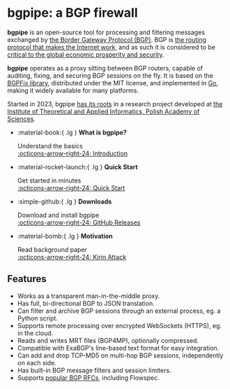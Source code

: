 # bgpipe: a BGP firewall

**bgpipe** is an open-source tool for processing and filtering messages exchanged by [the Border Gateway Protocol (BGP)](https://en.wikipedia.org/wiki/Border_Gateway_Protocol). BGP is [the routing protocol that makes the Internet work](https://learn.nsrc.org/bgp/bgp_intro), and as such it is considered to be [critical to the global economic prosperity and security](https://bidenwhitehouse.archives.gov/wp-content/uploads/2024/09/Roadmap-to-Enhancing-Internet-Routing-Security.pdf).

**bgpipe** operates as a proxy sitting between BGP routers, capable of auditing, fixing, and securing BGP sessions on the fly.
It is based on the [BGPFix library](https://bgpfix.org/), distributed under the MIT license, and implemented in [Go](https://en.wikipedia.org/wiki/Go_(programming_language)), making it widely available for many platforms.

Started in 2023, bgpipe [has its roots](https://dl.acm.org/doi/10.1145/3634737.3657000) in a research project developed at [the Institute of Theoretical and Applied Informatics, Polish Academy of Sciences](https://www.iitis.pl/en).

<div class="grid cards" markdown>

-   :material-book:{ .lg } __What is bgpipe?__

    Understand the basics<br>
    [:octicons-arrow-right-24: Introduction](intro.md)

-   :material-rocket-launch:{ .lg } __Quick Start__

    Get started in minutes<br>
    [:octicons-arrow-right-24: Quick Start](quickstart.md)

-   :simple-github:{ .lg } __Downloads__

    Download and install bgpipe<br>
    [:octicons-arrow-right-24: GitHub Releases](https://github.com/bgpfix/bgpipe/releases)

-   :material-bomb:{ .lg } __Motivation__

    Read background paper<br>
    [:octicons-arrow-right-24: Kirin Attack](https://kirin-attack.github.io/)


</div>

## Features

- Works as a transparent man-in-the-middle proxy.
- Has full, bi-directional BGP to JSON translation.
- Can filter and archive BGP sessions through an external process, eg. a Python script.
- Supports remote processing over encrypted WebSockets (HTTPS), eg. in the cloud.
- Reads and writes MRT files (BGP4MP), optionally compressed.
- Compatible with ExaBGP's line-based text format for easy integration.
- Can add and drop TCP-MD5 on multi-hop BGP sessions, independently on each side.
- Has built-in BGP message filters and session limiters.
- Supports [popular BGP RFCs](https://github.com/bgpfix/bgpfix/#bgp-features), including Flowspec.
